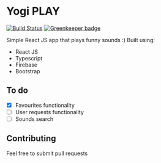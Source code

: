 # Yogi PLAY

[![Build Status](https://travis-ci.org/holokron/yogi-play.svg?branch=master)](https://travis-ci.org/holokron/yogi-play) [![Greenkeeper badge](https://badges.greenkeeper.io/holokron/yogi-play.svg)](https://greenkeeper.io/)

Simple React JS app that plays funny sounds :) Built using:

- React JS
- Typescript
- Firebase
- Bootstrap

## To do
- [x] Favourites functionality
- [ ] User requests functionality
- [ ] Sounds search

## Contributing

Feel free to submit pull requests